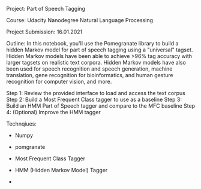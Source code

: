 Project: Part of Speech Tagging

Course: Udacity Nanodegree Natural Language Processing

Project Submission: 16.01.2021

Outline:
In this notebook, you'll use the Pomegranate library to build a hidden Markov model for part of speech tagging using a "universal" tagset. Hidden Markov models have been able to achieve >96% tag accuracy with larger tagsets on realistic text corpora. Hidden Markov models have also been used for speech recognition and speech generation, machine translation, gene recognition for bioinformatics, and human gesture recognition for computer vision, and more.

Step 1: Review the provided interface to load and access the text corpus
Step 2: Build a Most Frequent Class tagger to use as a baseline
Step 3: Build an HMM Part of Speech tagger and compare to the MFC baseline
Step 4: (Optional) Improve the HMM tagger

Technqiues:
- Numpy
- pomgranate
- Most Frequent Class Tagger
- HMM (Hidden Markov Model) Tagger

- 
